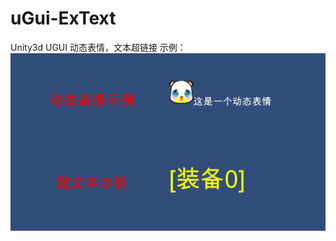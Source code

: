 # uGui-ExText
Unity3d UGUI 动态表情，文本超链接
示例：
![image](http://github.com/Cattyale/uGui-ExText/raw/master/Image/Example.png)
